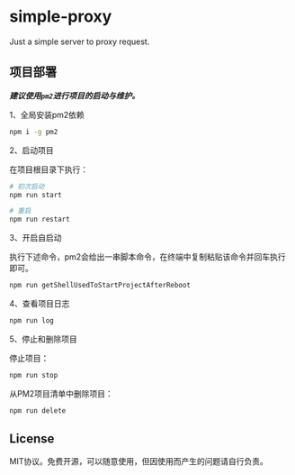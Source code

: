 # simple-proxy

Just a simple server to proxy request.

## 项目部署

***建议使用`pm2`进行项目的启动与维护。***

1、全局安装pm2依赖

```bash
npm i -g pm2
```

2、启动项目

在项目根目录下执行：

```bash
# 初次启动
npm run start

# 重启
npm run restart
```

3、开启自启动

执行下述命令，pm2会给出一串脚本命令，在终端中复制粘贴该命令并回车执行即可。

```bash
npm run getShellUsedToStartProjectAfterReboot
```

4、查看项目日志

```bash
npm run log
```

5、停止和删除项目

停止项目：

```bash
npm run stop
```

从PM2项目清单中删除项目：

```bash
npm run delete
```

## License

MIT协议。免费开源，可以随意使用，但因使用而产生的问题请自行负责。
